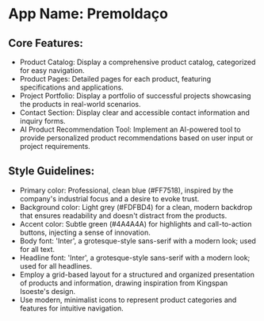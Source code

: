 # **App Name**: Premoldaço

## Core Features:

- Product Catalog: Display a comprehensive product catalog, categorized for easy navigation.
- Product Pages: Detailed pages for each product, featuring specifications and applications.
- Project Portfolio: Display a portfolio of successful projects showcasing the products in real-world scenarios.
- Contact Section: Display clear and accessible contact information and inquiry forms.
- AI Product Recommendation Tool: Implement an AI-powered tool to provide personalized product recommendations based on user input or project requirements.

## Style Guidelines:

- Primary color: Professional, clean blue (#FF7518), inspired by the company's industrial focus and a desire to evoke trust.
- Background color: Light grey (#FDFBD4) for a clean, modern backdrop that ensures readability and doesn't distract from the products.
- Accent color: Subtle green (#4A4A4A) for highlights and call-to-action buttons, injecting a sense of innovation.
- Body font: 'Inter', a grotesque-style sans-serif with a modern look; used for all text.
- Headline font: 'Inter', a grotesque-style sans-serif with a modern look; used for all headlines.
- Employ a grid-based layout for a structured and organized presentation of products and information, drawing inspiration from Kingspan Isoeste's design.
- Use modern, minimalist icons to represent product categories and features for intuitive navigation.